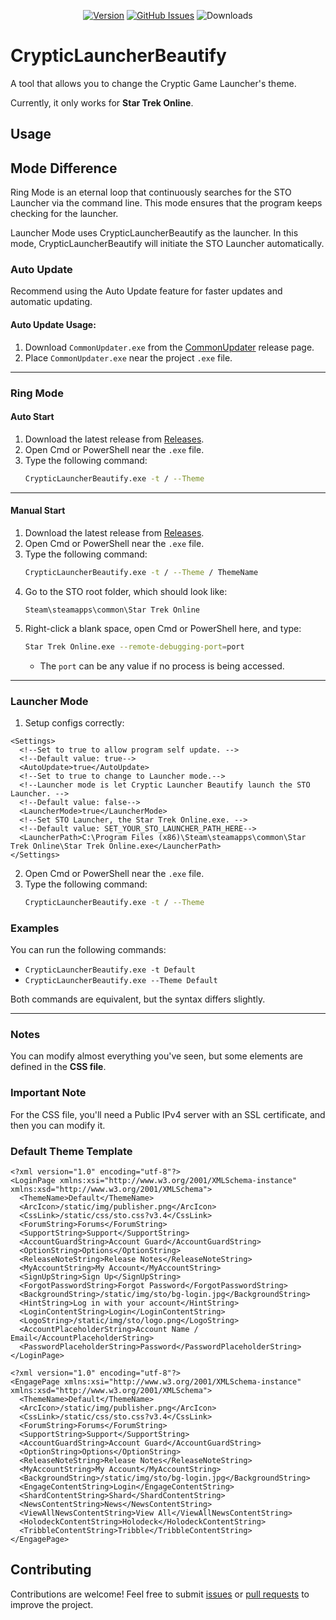 <div align="center">
  
[![Version](https://img.shields.io/github/v/release/XKaguya/CrypticLauncherBeautify?sort=semver&style=flat-square&color=8DBBE9&label=Version)]()
[![GitHub Issues](https://img.shields.io/github/issues/XKaguya/CrypticLauncherBeautify/total?style=flat-square&label=Issues&color=d77982)](https://github.com/XKaguya/CrypticLauncherBeautify)
![Downloads](https://img.shields.io/github/downloads/XKaguya/CrypticLauncherBeautify/total?style=flat-square&label=Downloads&color=d77982)

</div>

# CrypticLauncherBeautify

A tool that allows you to change the Cryptic Game Launcher's theme.

Currently, it only works for **Star Trek Online**.

## Usage
## Mode Difference
Ring Mode is an eternal loop that continuously searches for the STO Launcher via the command line. This mode ensures that the program keeps checking for the launcher.

Launcher Mode uses CrypticLauncherBeautify as the launcher. In this mode, CrypticLauncherBeautify will initiate the STO Launcher automatically.
### Auto Update
Recommend using the Auto Update feature for faster updates and automatic updating.

#### Auto Update Usage:
1. Download `CommonUpdater.exe` from the [CommonUpdater](https://github.com/XKaguya/CommonUpdater/releases/latest) release page.
2. Place `CommonUpdater.exe` near the project `.exe` file.

---
### Ring Mode
#### Auto Start
1. Download the latest release from [Releases](https://github.com/XKaguya/CrypticLauncherBeautify/releases/latest).
2. Open Cmd or PowerShell near the `.exe` file.
3. Type the following command:
   ```bash
   CrypticLauncherBeautify.exe -t / --Theme
   ```

---

#### Manual Start
1. Download the latest release from [Releases](https://github.com/XKaguya/CrypticLauncherBeautify/releases/latest).
2. Open Cmd or PowerShell near the `.exe` file.
3. Type the following command:
   ```bash
   CrypticLauncherBeautify.exe -t / --Theme / ThemeName
   ```
4. Go to the STO root folder, which should look like:
   ```plaintext
   Steam\steamapps\common\Star Trek Online
   ```
5. Right-click a blank space, open Cmd or PowerShell here, and type:
   ```bash
   Star Trek Online.exe --remote-debugging-port=port
   ```
   - The `port` can be any value if no process is being accessed.

---
### Launcher Mode
1. Setup configs correctly:
```
<Settings>
  <!--Set to true to allow program self update. -->
  <!--Default value: true-->
  <AutoUpdate>true</AutoUpdate>
  <!--Set to true to change to Launcher mode.-->
  <!--Launcher mode is let Cryptic Launcher Beautify launch the STO Launcher. -->
  <!--Default value: false-->
  <LauncherMode>true</LauncherMode>
  <!--Set STO Launcher, the Star Trek Online.exe. -->
  <!--Default value: SET_YOUR_STO_LAUNCHER_PATH_HERE-->
  <LauncherPath>C:\Program Files (x86)\Steam\steamapps\common\Star Trek Online\Star Trek Online.exe</LauncherPath>
</Settings>
```
2. Open Cmd or PowerShell near the `.exe` file.
3. Type the following command:
   ```bash
   CrypticLauncherBeautify.exe -t / --Theme
   ```

### Examples
You can run the following commands:

- `CrypticLauncherBeautify.exe -t Default`
- `CrypticLauncherBeautify.exe --Theme Default`

Both commands are equivalent, but the syntax differs slightly.

---

### Notes
You can modify almost everything you've seen, but some elements are defined in the **CSS file**.

### **Important Note**
For the CSS file, you'll need a Public IPv4 server with an SSL certificate, and then you can modify it.

### Default Theme Template
```
<?xml version="1.0" encoding="utf-8"?>
<LoginPage xmlns:xsi="http://www.w3.org/2001/XMLSchema-instance" xmlns:xsd="http://www.w3.org/2001/XMLSchema">
  <ThemeName>Default</ThemeName>
  <ArcIcon>/static/img/publisher.png</ArcIcon>
  <CssLink>/static/css/sto.css?v3.4</CssLink>
  <ForumString>Forums</ForumString>
  <SupportString>Support</SupportString>
  <AccountGuardString>Account Guard</AccountGuardString>
  <OptionString>Options</OptionString>
  <ReleaseNoteString>Release Notes</ReleaseNoteString>
  <MyAccountString>My Account</MyAccountString>
  <SignUpString>Sign Up</SignUpString>
  <ForgotPasswordString>Forgot Password</ForgotPasswordString>
  <BackgroundString>/static/img/sto/bg-login.jpg</BackgroundString>
  <HintString>Log in with your account</HintString>
  <LoginContentString>Login</LoginContentString>
  <LogoString>/static/img/sto/logo.png</LogoString>
  <AccountPlaceholderString>Account Name / Email</AccountPlaceholderString>
  <PasswordPlaceholderString>Password</PasswordPlaceholderString>
</LoginPage>
```
```
<?xml version="1.0" encoding="utf-8"?>
<EngagePage xmlns:xsi="http://www.w3.org/2001/XMLSchema-instance" xmlns:xsd="http://www.w3.org/2001/XMLSchema">
  <ThemeName>Default</ThemeName>
  <ArcIcon>/static/img/publisher.png</ArcIcon>
  <CssLink>/static/css/sto.css?v3.4</CssLink>
  <ForumString>Forums</ForumString>
  <SupportString>Support</SupportString>
  <AccountGuardString>Account Guard</AccountGuardString>
  <OptionString>Options</OptionString>
  <ReleaseNoteString>Release Notes</ReleaseNoteString>
  <MyAccountString>My Account</MyAccountString>
  <BackgroundString>/static/img/sto/bg-login.jpg</BackgroundString>
  <EngageContentString>Login</EngageContentString>
  <ShardContentString>Shard</ShardContentString>
  <NewsContentString>News</NewsContentString>
  <ViewAllNewsContentString>View All</ViewAllNewsContentString>
  <HolodeckContentString>Holodeck</HolodeckContentString>
  <TribbleContentString>Tribble</TribbleContentString>
</EngagePage>
```

## Contributing
Contributions are welcome! Feel free to submit [issues](https://github.com/XKaguya/CrypticLauncherBeautify/issues) or [pull requests](https://github.com/XKaguya/CrypticLauncherBeautify/pulls) to improve the project.
